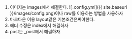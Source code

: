 
1. 이미지는 images에서 해결한다. ![_config.yml]({{ site.baseurl }}/images/config.png)이나 raw를 이용하는 방법을 사용하자
2. 마크다운 이용 layout같은 기본조건은써야한다.
3. 헤더 수정은 index에서 해결하자
4. post는 _post에서 해결하자
